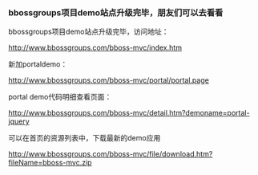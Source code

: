 ### bbossgroups项目demo站点升级完毕，朋友们可以去看看

bbossgroups项目demo站点升级完毕，访问地址：

http://www.bbossgroups.com/bboss-mvc/index.htm

新加portaldemo：

http://www.bbossgroups.com/bboss-mvc/portal/portal.page

portal demo代码明细查看页面：

http://www.bbossgroups.com/bboss-mvc/detail.htm?demoname=portal-jquery


可以在首页的资源列表中，下载最新的demo应用

http://www.bbossgroups.com/bboss-mvc/file/download.htm?fileName=bboss-mvc.zip  